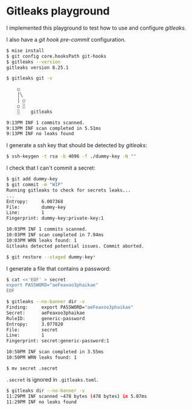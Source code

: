# Gitleaks playground

I implemented this playground to test how to use and configure *gitleaks*.

I also have a *git hook* *pre-commit* configuration.

```sh
$ mise install
$ git config core.hooksPath git-hooks
$ gitleaks --version
gitleaks version 8.25.1
```

```sh
$ gitleaks git -v

    ○
    │╲
    │ ○
    ○ ░
    ░    gitleaks

9:13PM INF 1 commits scanned.
9:13PM INF scan completed in 5.51ms
9:13PM INF no leaks found
```

I generate a ssh key that should be detected by *gitleaks*:

```sh
$ ssh-keygen -t rsa -b 4096 -f ./dummy-key -N ""
```

I check that I can't commit a secret:

```sh
$ git add dummy-key
$ git commit -m "WIP"
Running gitleaks to check for secrets leaks...
...
Entropy:     6.007368
File:        dummy-key
Line:        1
Fingerprint: dummy-key:private-key:1

10:03PM INF 1 commits scanned.
10:03PM INF scan completed in 7.94ms
10:03PM WRN leaks found: 1
Gitleaks detected potential issues. Commit aborted.
```

```sh
$ git restore --staged dummy-key*
```

I generate a file that contains a password:

```sh
$ cat <<'EOF' > secret
export PASSWORD="aeFeaxoo3phaikae"
EOF
```

```sh
$ gitleaks --no-banner dir -v
Finding:     export PASSWORD="aeFeaxoo3phaikae"
Secret:      aeFeaxoo3phaikae
RuleID:      generic-password
Entropy:     3.077820
File:        secret
Line:        1
Fingerprint: secret:generic-password:1

10:50PM INF scan completed in 3.55ms
10:50PM WRN leaks found: 1
```

```
$ mv secret .secret
```

`.secret` is ignored in `.gitleaks.toml`.

```sh
$ gitleaks dir --no-banner -v
11:29PM INF scanned ~478 bytes (478 bytes) in 5.07ms
11:29PM INF no leaks found
```
